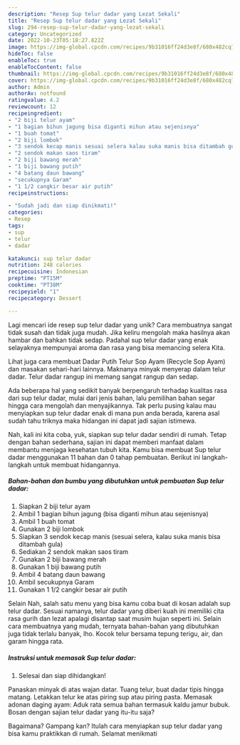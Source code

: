 ```yaml
---
description: "Resep Sup telur dadar yang Lezat Sekali"
title: "Resep Sup telur dadar yang Lezat Sekali"
slug: 294-resep-sup-telur-dadar-yang-lezat-sekali
category: Uncategorized
date: 2022-10-23T05:18:27.822Z
image: https://img-global.cpcdn.com/recipes/9b31016ff24d3e8f/680x482cq70/sup-telur-dadar-foto-resep-utama.jpg
hideToc: false
enableToc: true
enableTocContent: false
thumbnail: https://img-global.cpcdn.com/recipes/9b31016ff24d3e8f/680x482cq70/sup-telur-dadar-foto-resep-utama.jpg
cover: https://img-global.cpcdn.com/recipes/9b31016ff24d3e8f/680x482cq70/sup-telur-dadar-foto-resep-utama.jpg
author: Admin
authorAv: notfound
ratingvalue: 4.2
reviewcount: 12
recipeingredient:
- "2 biji telur ayam"
- "1 bagian bihun jagung bisa diganti mihun atau sejenisnya"
- "1 buah tomat"
- "2 biji lombok"
- "3 sendok kecap manis sesuai selera kalau suka manis bisa ditambah gula"
- "2 sendok makan saos tiram"
- "2 biji bawang merah"
- "1 biji bawang putih"
- "4 batang daun bawang"
- "secukupnya Garam"
- "1 1/2 cangkir besar air putih"
recipeinstructions:

- "Sudah jadi dan siap dinikmati!"
categories:
- Resep
tags:
- sup
- telur
- dadar

katakunci: sup telur dadar 
nutrition: 248 calories
recipecuisine: Indonesian
preptime: "PT15M"
cooktime: "PT38M"
recipeyield: "1"
recipecategory: Dessert

---
```





Lagi mencari ide resep sup telur dadar yang unik? Cara membuatnya sangat tidak susah dan tidak juga mudah. Jika keliru mengolah maka hasilnya akan hambar dan bahkan tidak sedap. Padahal sup telur dadar yang enak selayaknya mempunyai aroma dan rasa yang bisa memancing selera Kita.





Lihat juga cara membuat Dadar Putih Telur Sop Ayam (Recycle Sop Ayam) dan masakan sehari-hari lainnya. Maknanya minyak menyerap dalam telur dadar. Telur dadar rangup ini memang sangat rangup dan sedap.

Ada beberapa hal yang sedikit banyak berpengaruh terhadap kualitas rasa dari sup telur dadar, mulai dari jenis bahan, lalu pemilihan bahan segar hingga cara mengolah dan menyajikannya. Tak perlu pusing kalau mau menyiapkan sup telur dadar enak di mana pun anda berada, karena asal sudah tahu triknya maka hidangan ini dapat jadi sajian istimewa.






Nah, kali ini kita coba, yuk, siapkan sup telur dadar sendiri di rumah. Tetap dengan bahan sederhana, sajian ini dapat memberi manfaat dalam membantu menjaga kesehatan tubuh kita. Kamu bisa membuat Sup telur dadar menggunakan 11 bahan dan 0 tahap pembuatan. Berikut ini langkah-langkah untuk membuat hidangannya.

<!--inarticleads1-->

##### Bahan-bahan dan bumbu yang dibutuhkan untuk pembuatan Sup telur dadar:

1. Siapkan 2 biji telur ayam
1. Ambil 1 bagian bihun jagung (bisa diganti mihun atau sejenisnya)
1. Ambil 1 buah tomat
1. Gunakan 2 biji lombok
1. Siapkan 3 sendok kecap manis (sesuai selera, kalau suka manis bisa ditambah gula)
1. Sediakan 2 sendok makan saos tiram
1. Gunakan 2 biji bawang merah
1. Gunakan 1 biji bawang putih
1. Ambil 4 batang daun bawang
1. Ambil secukupnya Garam
1. Gunakan 1 1/2 cangkir besar air putih


Selain Nah, salah satu menu yang bisa kamu coba buat di kosan adalah sup telur dadar. Sesuai namanya, telur dadar yang diberi kuah ini memiliki cita rasa gurih dan lezat apalagi disantap saat musim hujan seperti ini. Selain cara membuatnya yang mudah, ternyata bahan-bahan yang dibutuhkan juga tidak terlalu banyak, lho. Kocok telur bersama tepung terigu, air, dan garam hingga rata. 

<!--inarticleads2-->

##### Instruksi untuk memasak Sup telur dadar:


1. Selesai dan siap dihidangkan!

Panaskan minyak di atas wajan datar. Tuang telur, buat dadar tipis hingga matang. Letakkan telur ke atas piring sup atau piring pasta. Memasak adonan daging ayam: Aduk rata semua bahan termasuk kaldu jamur bubuk. Bosan dengan sajian telur dadar yang itu-itu saja? 

Bagaimana? Gampang kan? Itulah cara menyiapkan sup telur dadar yang bisa kamu praktikkan di rumah. Selamat menikmati
